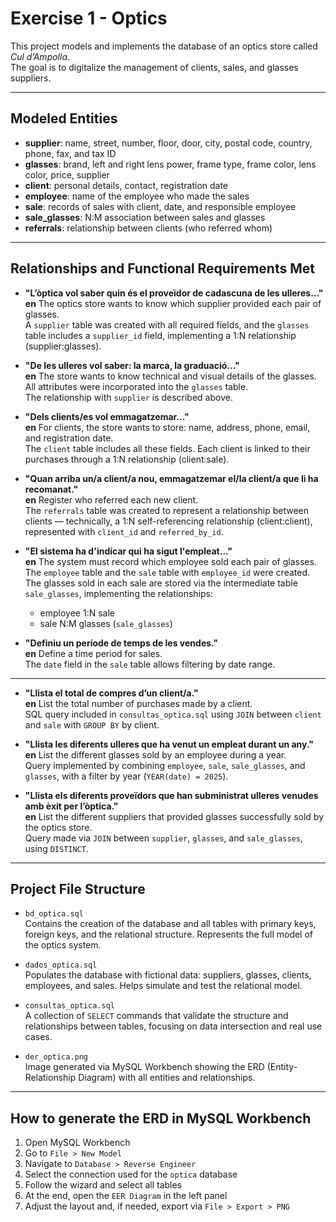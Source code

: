 # Exercise 1 - Optics

This project models and implements the database of an optics store called *Cul d’Ampolla*.  
The goal is to digitalize the management of clients, sales, and glasses suppliers.

---

## Modeled Entities

- **supplier**: name, street, number, floor, door, city, postal code, country, phone, fax, and tax ID  
- **glasses**: brand, left and right lens power, frame type, frame color, lens color, price, supplier  
- **client**: personal details, contact, registration date  
- **employee**: name of the employee who made the sales  
- **sale**: records of sales with client, date, and responsible employee  
- **sale_glasses**: N:M association between sales and glasses  
- **referrals**: relationship between clients (who referred whom)

---

## Relationships and Functional Requirements Met

- **"L’òptica vol saber quin és el proveïdor de cadascuna de les ulleres..."**  
  **en** The optics store wants to know which supplier provided each pair of glasses.  
  A `supplier` table was created with all required fields, and the `glasses` table includes a `supplier_id` field, implementing a 1:N relationship (supplier:glasses).

- **"De les ulleres vol saber: la marca, la graduació..."**  
  **en** The store wants to know technical and visual details of the glasses.  
  All attributes were incorporated into the `glasses` table.  
  The relationship with `supplier` is described above.

- **"Dels clients/es vol emmagatzemar..."**  
  **en** For clients, the store wants to store: name, address, phone, email, and registration date.  
  The `client` table includes all these fields. Each client is linked to their purchases through a 1:N relationship (client:sale).

- **"Quan arriba un/a client/a nou, emmagatzemar el/la client/a que li ha recomanat."**  
  **en** Register who referred each new client.  
  The `referrals` table was created to represent a relationship between clients — technically, a 1:N self-referencing relationship (client:client), represented with `client_id` and `referred_by_id`.

- **"El sistema ha d'indicar qui ha sigut l'empleat..."**  
  **en** The system must record which employee sold each pair of glasses.  
  The `employee` table and the `sale` table with `employee_id` were created. The glasses sold in each sale are stored via the intermediate table `sale_glasses`, implementing the relationships:  
  - employee 1:N sale  
  - sale N:M glasses (`sale_glasses`)

- **"Definiu un període de temps de les vendes."**  
  **en** Define a time period for sales.  
  The `date` field in the `sale` table allows filtering by date range.

---

- **"Llista el total de compres d’un client/a."**  
  **en** List the total number of purchases made by a client.  
  SQL query included in `consultas_optica.sql` using `JOIN` between `client` and `sale` with `GROUP BY` by client.

- **"Llista les diferents ulleres que ha venut un empleat durant un any."**  
  **en** List the different glasses sold by an employee during a year.  
  Query implemented by combining `employee`, `sale`, `sale_glasses`, and `glasses`, with a filter by year (`YEAR(date) = 2025`).

- **"Llista els diferents proveïdors que han subministrat ulleres venudes amb èxit per l’òptica."**  
  **en** List the different suppliers that provided glasses successfully sold by the optics store.  
  Query made via `JOIN` between `supplier`, `glasses`, and `sale_glasses`, using `DISTINCT`.

---

## Project File Structure

- `bd_optica.sql`  
  Contains the creation of the database and all tables with primary keys, foreign keys, and the relational structure. Represents the full model of the optics system.

- `dados_optica.sql`  
  Populates the database with fictional data: suppliers, glasses, clients, employees, and sales. Helps simulate and test the relational model.

- `consultas_optica.sql`  
  A collection of `SELECT` commands that validate the structure and relationships between tables, focusing on data intersection and real use cases.

- `der_optica.png`  
  Image generated via MySQL Workbench showing the ERD (Entity-Relationship Diagram) with all entities and relationships.

---

## How to generate the ERD in MySQL Workbench

1. Open MySQL Workbench  
2. Go to `File > New Model`  
3. Navigate to `Database > Reverse Engineer`  
4. Select the connection used for the `optica` database  
5. Follow the wizard and select all tables  
6. At the end, open the `EER Diagram` in the left panel  
7. Adjust the layout and, if needed, export via `File > Export > PNG`